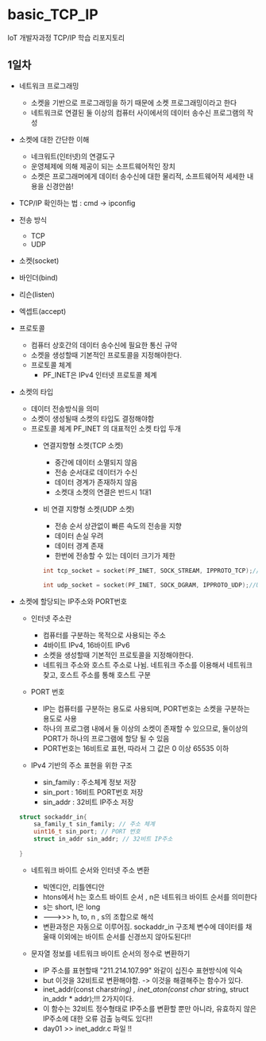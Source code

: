# basic_TCP_IP
IoT 개발자과정 TCP/IP 학습 리포지토리



## 1일차
- 네트워크 프로그래밍
    - 소켓을 기반으로 프로그래밍을 하기 때문에 소켓 프로그래밍이라고 한다
    - 네트워크로 연결된 둘 이상의 컴퓨터 사이에서의 데이터 송수신 프로그램의 작성

- 소켓에 대한 간단한 이해
    - 네크워트(인터넷)의 연결도구
    - 운영체제에 의해 제공이 되는 소프트웨어적인 장치
    - 소켓은 프로그래머에게 데이터 송수신에 대한 물리적, 소프트웨어적 세세한 내용을 신경안씀!
- TCP/IP 확인하는 법 : cmd -> ipconfig
- 전송 방식 
    - TCP
    - UDP

- 소켓(socket)
- 바인더(bind)
- 리슨(listen)
- 엑셉트(accept)

- 프로토콜
    - 컴퓨터 상호간의 데이터 송수신에 필요한 통신 규약
    - 소켓을 생성할때 기본적인 프로토콜을 지정해야한다.
    - 프로토콜 체계
        - PF_INET은 IPv4 인터넷 프로토콜 체계

- 소켓의 타입
    - 데이터 전송방식을 의미
    - 소켓이 생성될때 소켓의 타입도 결정해야함
    - 프로토콜 체계 PF_INET 의 대표적인 소켓 타입 두개
        - 연결지향형 소켓(TCP 소켓)
            - 중간에 데이터 소멸되지 않음
            - 전송 순서대로 데이터가 수신
            - 데이터 경계가 존재하지 않음
            - 소켓대 소켓의 연결은 반드시 1대1
        - 비 연결 지향형 소켓(UDP 소켓)
            - 전송 순서 상관없이 빠른 속도의 전송을 지향
            - 데이터 손실 우려
            - 데이터 경계 존재
            - 한번에 전송할 수 있는 데이터 크기가 제한

            ```c
            int tcp_socket = socket(PF_INET, SOCK_STREAM, IPPROTO_TCP);//TCP

            int udp_socket = socket(PF_INET, SOCK_DGRAM, IPPROTO_UDP);//UDP
            ```
- 소켓에 할당되는 IP주소와 PORT번호
    - 인터넷 주소란
        - 컴퓨터를 구분하는 목적으로 사용되는 주소
        - 4바이트 IPv4, 16바이트 IPv6
        - 소켓을 생성할때 기본적인 프로토콜을 지정해야한다.
        - 네트워크 주소와 호스트 주소로 나뉨. 네트워크 주소를 이용해서 네트워크 찾고, 호스트 주소를 통해 호스트 구분 

    - PORT 번호
        - IP는 컴퓨터를 구분하는 용도로 사용되며, PORT번호는 소켓을 구분하는 용도로 사용
        - 하나의 프로그램 내에서 둘 이상의 소켓이 존재할 수 있으므로, 둘이상의 PORT가 하나의 프로그램에 할당 될 수 있음
        - PORT번호는 16비트로 표현, 따라서 그 값은 0 이상 65535 이하

    - IPv4 기반의 주소 표현을 위한 구조
        - sin_family : 주소체계 정보 저장
        - sin_port : 16비트 PORT번호 저장
        - sin_addr : 32비트 IP주소 저장


    ```c
    struct sockaddr_in{
        sa_family_t sin_family; // 주소 체계 
        uint16_t sin_port; // PORT 번호
        struct in_addr sin_addr; // 32비트 IP주소
        
    }
    ```
    - 네트워크 바이트 순서와 인터넷 주소 변환
        - 빅엔디안, 리틀엔디안
        - htons에서 h는 호스트 바이트 순서 , n은 네트워크 바이트 순서를 의미한다
        - s는 short, l은 long 
        - --->>> h, to, n , s의 조합으로 해석
        - 변환과정은 자동으로 이루어짐. sockaddr_in 구조체 변수에 데이터를 채울때 이외에는 바이트 순서를 신경쓰지 않아도된다!!

    - 문자열 정보를 네트워크 바이트 순서의 정수로 변환하기
        - IP 주소를 표현할때 "211.214.107.99" 와같이 십진수 표현방식에 익숙
        - but 이것을 32비트로 변환해야함. -> 이것을 해결해주는 함수가 있다.
        - inet_addr(const char*string) , inet_aton(const char* string, struct in_addr * addr);!!! 2가지이다.
        - 이 함수는 32비트 정수형태로 IP주소를 변환할 뿐만 아니라, 유효하지 않은 IP주소에 대한 오류 검출 능력도 있다!!
        - day01 >> inet_addr.c 파일 !!